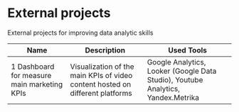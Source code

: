# External projects

External projects for improving data analytic skills

| Name | Description | Used Tools |
| ----- | -----------------------------------------| ------------------|
|1 Dashboard for measure main marketing KPIs|Visualization of the main KPIs of video content hosted on different platforms|Google Analytics, Looker (Google Data Studio), Youtube Analytics, Yandex.Metrika|
